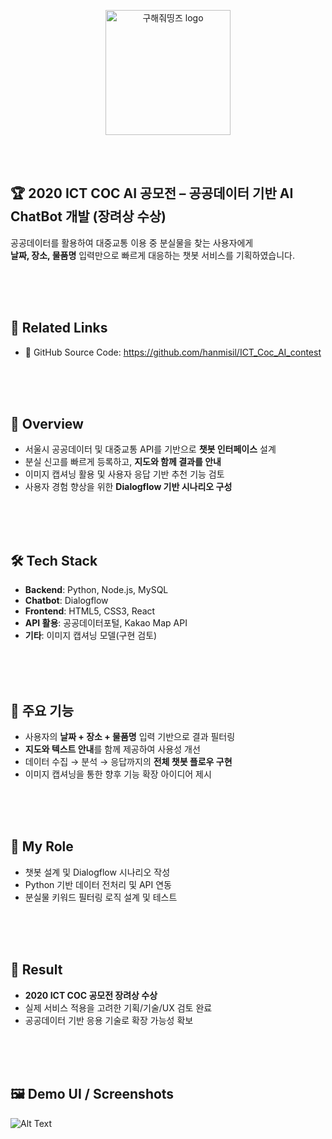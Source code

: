 
<p align="center">
    <img src="https://user-images.githubusercontent.com/59993071/90844507-0320ae00-e39f-11ea-9b58-1382a0949acd.png" alt="구해줘띵즈 logo" width="200" height="200">
</p>

<br><br>

## 🏆 2020 ICT COC AI 공모전 – 공공데이터 기반 AI ChatBot 개발 (장려상 수상)

공공데이터를 활용하여 대중교통 이용 중 분실물을 찾는 사용자에게  
**날짜, 장소, 물품명** 입력만으로 빠르게 대응하는 챗봇 서비스를 기획하였습니다.

<br><br><br>

## 🔗 Related Links

- 🧠 GitHub Source Code: https://github.com/hanmisil/ICT_Coc_AI_contest
  
<br><br><br>

## 🎯 Overview

- 서울시 공공데이터 및 대중교통 API를 기반으로 **챗봇 인터페이스** 설계
- 분실 신고를 빠르게 등록하고, **지도와 함께 결과를 안내**
- 이미지 캡셔닝 활용 및 사용자 응답 기반 추천 기능 검토
- 사용자 경험 향상을 위한 **Dialogflow 기반 시나리오 구성**

<br><br><br>

## 🛠 Tech Stack

- **Backend**: Python, Node.js, MySQL
- **Chatbot**: Dialogflow
- **Frontend**: HTML5, CSS3, React
- **API 활용**: 공공데이터포털, Kakao Map API
- **기타**: 이미지 캡셔닝 모델(구현 검토)

<br><br><br>

## 📄 주요 기능

- 사용자의 **날짜 + 장소 + 물품명** 입력 기반으로 결과 필터링
- **지도와 텍스트 안내**를 함께 제공하여 사용성 개선
- 데이터 수집 → 분석 → 응답까지의 **전체 챗봇 플로우 구현**
- 이미지 캡셔닝을 통한 향후 기능 확장 아이디어 제시

<br><br><br>

## 👥 My Role

- 챗봇 설계 및 Dialogflow 시나리오 작성
- Python 기반 데이터 전처리 및 API 연동
- 분실물 키워드 필터링 로직 설계 및 테스트

<br><br><br>

## 🏁 Result

- **2020 ICT COC 공모전 장려상 수상**
- 실제 서비스 적용을 고려한 기획/기술/UX 검토 완료
- 공공데이터 기반 응용 기술로 확장 가능성 확보

<br><br><br>

## 🖼️ Demo UI / Screenshots

<img src="https://user-images.githubusercontent.com/69449727/90902920-2d5a8600-e408-11ea-985b-ba5938ba0ac6.gif" alt="Alt Text" style="max-width:100%;">  

<br><br><br>

